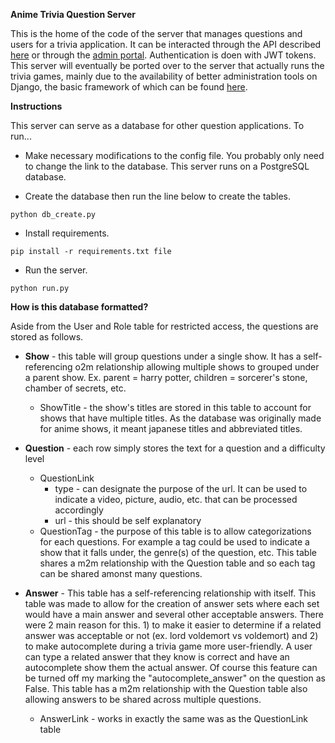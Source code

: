 **Anime Trivia Question Server**

This is the home of the code of the server that manages questions and users for a trivia application. It can be interacted through the API described [here](https://docs.google.com/spreadsheets/d/1XjEC3IpQrn4yuho1F6aFb_QaQSmsdBgSqrs62Yvak7U/edit?usp=sharing) or through the [admin portal](https://anime-trivia-api.herokuapp.com/admin/login/). Authentication is doen with JWT tokens. This server will eventually be ported over to the server that actually runs the trivia games, mainly due to the availability of better administration tools on Django, the basic framework of which can be found [here](https://github.com/swagufied/trivia-app).

**Instructions**

This server can serve as a database for other question applications. To run...

- Make necessary modifications to the config file. You probably only need to change the link to the database. This server runs on a PostgreSQL database.

- Create the database then run the line below to create the tables.
```
python db_create.py
```
- Install requirements.
```
pip install -r requirements.txt file
```
- Run the server.
```
python run.py
```

**How is this database formatted?**

Aside from the User and Role table for restricted access, the questions are stored as follows.

- **Show** - this table will group questions under a single show. It has a self-referencing o2m relationship allowing multiple shows to grouped under a parent show. Ex. parent = harry potter, children = sorcerer's stone, chamber of secrets, etc.
  - ShowTitle - the show's titles are stored in this table to account for shows that have multiple titles. As the database was originally made for anime shows, it meant japanese titles and abbreviated titles.

- **Question** - each row simply stores the text for a question and a difficulty level
  - QuestionLink
    - type - can designate the purpose of the url. It can be used to indicate a video, picture, audio, etc. that can be processed accordingly
    - url - this should be self explanatory
  - QuestionTag - the purpose of this table is to allow categorizations for each questions. For example a tag could be used to indicate a show that it falls under, the genre(s) of the question, etc. This table shares a m2m relationship with the Question table and so each tag can be shared amonst many questions.

- **Answer** - This table has a self-referencing relationship with itself. This table was made to allow for the creation of answer sets where each set would have a main answer and several other acceptable answers. There were 2 main reason for this. 1) to make it easier to determine if a related answer was acceptable or not (ex. lord voldemort vs voldemort) and 2) to make autocomplete during a trivia game more user-friendly. A user can type a related answer that they know is correct and have an autocomplete show them the actual answer. Of course this feature can be turned off my marking the "autocomplete_answer" on the question as False. This table has a m2m relationship with the Question table also allowing answers to be shared across multiple questions.
  - AnswerLink - works in exactly the same was as the QuestionLink table




